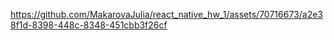 




https://github.com/MakarovaJulia/react_native_hw_1/assets/70716673/a2e38f1d-8398-448c-8348-451cbb3f26cf

